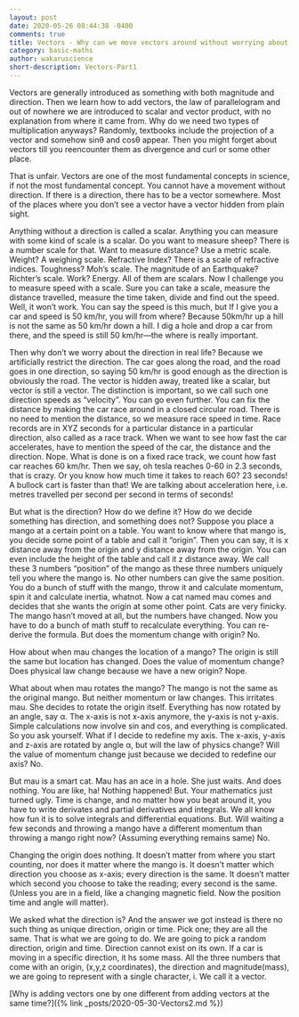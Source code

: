 ```yaml
---
layout: post
date: 2020-05-26 08:44:38 -0400
comments: true
title: Vectors - Why can we move vectors around without worrying about co-ordinates?
category: basic-maths
author: wakaruscience
short-description: Vectors-Part1
---
```

Vectors are generally introduced as something with both magnitude and direction. Then we learn how to add vectors, the law of parallelogram and out of nowhere we are introduced to scalar and vector product, with no explanation from where it came from. Why do we need two types of multiplication anyways? Randomly, textbooks include the projection of a vector and somehow sinθ and cosθ appear. Then you might forget about vectors till you reencounter them as divergence and curl or some other place.

That is unfair. Vectors are one of the most fundamental concepts in science, if not the most fundamental concept. You cannot have a movement without direction. If there is a direction, there has to be a vector somewhere. Most of the places where you don’t see a vector have a vector hidden from plain sight.

Anything without a direction is called a scalar. Anything you can measure with some kind of scale is a scalar. Do you want to measure sheep? There is a number scale for that. Want to measure distance? Use a metric scale. Weight? A weighing scale. Refractive Index? There is a scale of refractive indices. Toughness? Moh’s scale. The magnitude of an Earthquake? Richter’s scale. Work? Energy. All of them are scalars.
Now I challenge you to measure speed with a scale. Sure you can take a scale, measure the distance travelled, measure the time taken, divide and find out the speed. Well, it won’t work. You can say the speed is this much, but If I give you a car and speed is 50 km/hr, you will from where? Because 50km/hr up a hill is not the same as 50 km/hr down a hill. I dig a hole and drop a car from there, and the speed is still 50 km/hr—the where is really important.

Then why don’t we worry about the direction in real life? Because we artificially restrict the direction. The car goes along the road, and the road goes in one direction, so saying 50 km/hr is good enough as the direction is obviously the road. The vector is hidden away, treated like a scalar, but vector is still a vector. The distinction is important, so we call such one direction speeds as “velocity”.
You can go even further. You can fix the distance by making the car race around in a closed circular road. There is no need to mention the distance, so we measure race speed in time. Race records are in XYZ seconds for a particular distance in a particular direction, also called as a race track.
When we want to see how fast the car accelerates, have to mention the speed of the car, the distance and the direction. Nope. What is done is on a fixed race track, we count how fast car reaches 60 km/hr. Then we say, oh tesla reaches 0-60 in 2.3 seconds, that is crazy. Or you know how much time it takes to reach 60? 23 seconds! A bullock cart is faster than that! We are talking about acceleration here, i.e. metres travelled per second per second in terms of seconds!

But what is the direction? How do we define it? How do we decide something has direction, and something does not? 
Suppose you place a mango at a certain point on a table. You want to know where that mango is, you decide some point of a table and call it “origin”. Then you can say, it is x distance away from the origin and y distance away from the origin. You can even include the height of the table and call it z distance away. We call these 3 numbers “position” of the mango as these three numbers uniquely tell you where the mango is. No other numbers can give the same position. You do a bunch of stuff with the mango, throw it and calculate momentum, spin it and calculate inertia, whatnot.
Now a cat named mau comes and decides that she wants the origin at some other point. Cats are very finicky. The mango hasn’t moved at all, but the numbers have changed. Now you have to do a bunch of math stuff to recalculate everything. You can re-derive the formula. But does the momentum change with origin? No.

How about when mau changes the location of a mango? The origin is still the same but location has changed. Does the value of momentum change? Does physical law change because we have a new origin? Nope.

What about when mau rotates the mango? The mango is not the same as the original mango. But neither momentum or law changes. This irritates mau. She decides to rotate the origin itself. Everything has now rotated by an angle, say α. The x-axis is not x-axis anymore, the y-axis is not y-axis. Simple calculations now involve sin and cos, and everything is complicated. So you ask yourself. What if I decide to redefine my axis. The x-axis, y-axis and z-axis are rotated by angle α, but will the law of physics change? Will the value of momentum change just because we decided to redefine our axis? No.

But mau is a smart cat. Mau has an ace in a hole. She just waits. And does nothing. You are like, ha! Nothing happened! But. Your mathematics just turned ugly. Time is change, and no matter how you beat around it, you have to write derivates and partial derivatives and integrals. We all know how fun it is to solve integrals and differential equations. But. Will waiting a few seconds and throwing a mango have a different momentum than throwing a mango right now? (Assuming everything remains same) No.

Changing the origin does nothing. It doesn’t matter from where you start counting, nor does it matter where the mango is. It doesn’t matter which direction you choose as x-axis; every direction is the same. It doesn’t matter which second you choose to take the reading; every second is the same. (Unless you are in a field, like a changing magnetic field. Now the position time and angle will matter).

We asked what the direction is? And the answer we got instead is there no such thing as unique direction, origin or time. Pick one; they are all the same. That is what we are going to do. We are going to pick a random direction, origin and time. Direction cannot exist on its own. If a car is moving in a specific direction, it hs some mass. All the three numbers that come with an origin, (x,y,z coordinates), the direction and magnitude(mass), we are going to represent with a single character, i. We call it a vector.

[Why is adding vectors one by one different from adding vectors at the same time?]({% link _posts/2020-05-30-Vectors2.md %})

